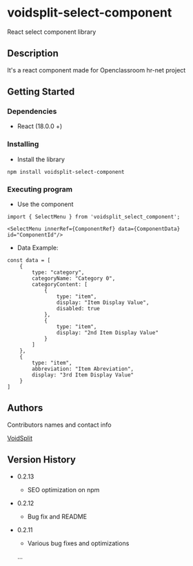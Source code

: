 # voidsplit-select-component

React select component library

## Description

It's a react component made for Openclassroom hr-net project

## Getting Started

### Dependencies

* React (18.0.0 +)

### Installing

* Install the library
```
npm install voidsplit-select-component
```

### Executing program

* Use the component
```
import { SelectMenu } from 'voidsplit_select_component';

<SelectMenu innerRef={ComponentRef} data={ComponentData} id="ComponentId"/>
```
* Data Example:
```
const data = [
    {
        type: "category",
        categoryName: "Category 0",
        categoryContent: [
            {
                type: "item",
                display: "Item Display Value",
                disabled: true
            },
            {
                type: "item",
                display: "2nd Item Display Value"
            }
        ]
    },
    {
        type: "item",
        abbreviation: "Item Abreviation",
        display: "3rd Item Display Value"
    }
]
```

## Authors

Contributors names and contact info

[VoidSplit](https://github.com/VoidSplit)

## Version History

* 0.2.13
    * SEO optimization on npm
* 0.2.12
    * Bug fix and README
* 0.2.11
    * Various bug fixes and optimizations
    
    ...
